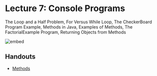 # Lecture 7: Console Programs

The Loop and a Half Problem, For Versus While Loop, The CheckerBoard Program
Example, Methods in Java, Examples of Methods, The FactorialExample Program,
Returning Objects from Methods

![embed](https://www.youtube.com/embed/3oM9yT9kBBc?rel=0)

## Handouts

* [Methods](14-methods.pdf)
